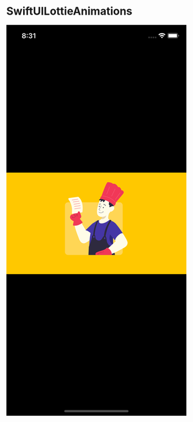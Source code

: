 # SwiftUILottieAnimations
![lottie animation](https://raw.githubusercontent.com/lspusta/SwiftUILottieAnimations/main/SwiftUILottieAnimations/screenshot.png)
